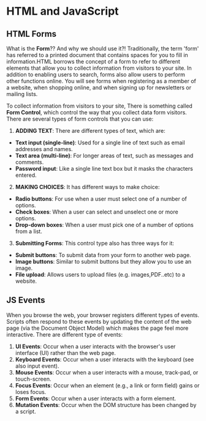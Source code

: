 # HTML and JavaScript

## HTML Forms

What is the **Form**?? And why we should use it?! Traditionally, the term 'form' has referred to a printed document that contains spaces for you to fill in information.HTML borrows the concept of a form to refer to different elements that allow you to collect information from visitors to your site. In addition to enabling users to search, forms also allow users to perform other functions online. You will see forms when registering as a member of a website, when shopping online, and when signing up for newsletters or mailing lists.

To collect information from visitors to your site, There is something called **Form Control**, which control the way that you collect data form visitors. There are several types of form controls that you can use:

1. **ADDING TEXT**: There are different types of text, which are:
- **Text input (single-line)**: Used for a single line of text such as email addresses and names.
- **Text area (multi-line)**: For longer areas of text, such as messages and comments.
- **Password input**: Like a single line text box but it masks the characters entered.

2. **MAKING CHOICES**: It has different ways to make choice:
- **Radio buttons**: For use when a user must select one of a number of options.
- **Check boxes**: When a user can select and unselect one or more options.
- **Drop-down boxes**: When a user must pick one of a number of options from a list.

3. **Submitting Forms**: This control type also has three ways for it:
-  **Submit buttons**: To submit data from your form to another web page.
- **Image buttons**: Similar to submit buttons but they allow you to use an image.
- **File upload**:  Allows users to upload files (e.g. images,PDF..etc) to a website.

## JS Events

When you browse the web, your browser registers different types of events. Scripts often respond to these events by updating the content of the web page (via the Document Object Model) which makes the page feel more interactive. There are different type of events:

1. **UI Events**: Occur when a user interacts with the browser's user interface (UI) rather than the web page.
2. **Keyboard Events**: Occur when a user interacts with the keyboard (see also input event).
3. **Mouse Events**: Occur when a user interacts with a mouse, track-pad, or touch-screen.
4. **Focus Events**: Occur when an element (e.g., a link or form field) gains or loses focus.
5. **Form Events**: Occur when a user interacts with a form element.
6. **Mutation Events**: Occur when the DOM structure has been changed by a script.